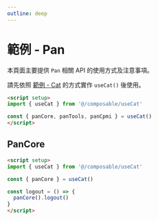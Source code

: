 ```yaml
---
outline: deep
---
```


# 範例 - Pan

本頁面主要提供 `Pan` 相關 API 的使用方式及注意事項。

請先依照 [範例 - Cat](./example-cat.md) 的方式實作 `useCat()` 後使用。


```md
<script setup>
import { useCat } from '@/composable/useCat'

const { panCore, panTools, panCpmi } = useCat()
</script>
```

## PanCore

```md
<script setup>
import { useCat } from '@/composable/useCat'

const { panCore } = useCat()

const logout = () => {
  panCore().logout()
}
</script>
```

<script setup>
import ExamplePanLogout from './.vitepress/theme/components/example/pan/Logout.vue'
</script>

<ExamplePanLogout />